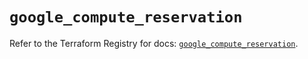 # `google_compute_reservation`

Refer to the Terraform Registry for docs: [`google_compute_reservation`](https://registry.terraform.io/providers/hashicorp/google/6.18.1/docs/resources/compute_reservation).
